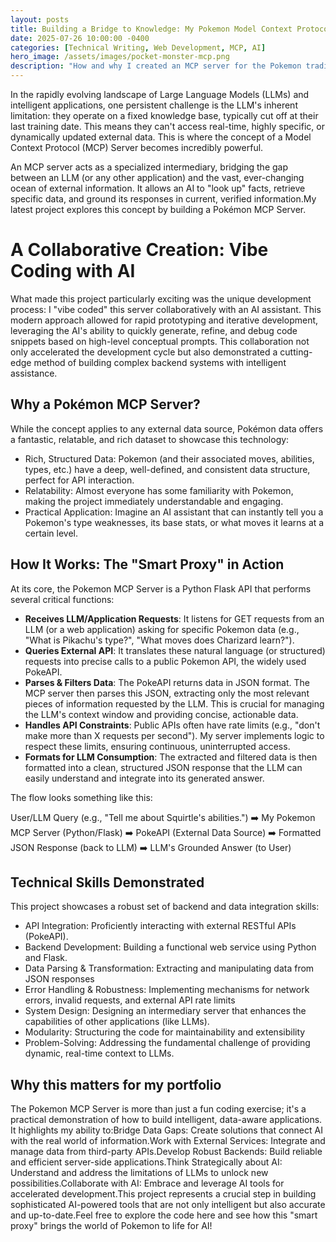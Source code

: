 ```yaml
---
layout: posts
title: Building a Bridge to Knowledge: My Pokemon Model Context Protocol Server
date: 2025-07-26 10:00:00 -0400
categories: [Technical Writing, Web Development, MCP, AI]
hero_image: /assets/images/pocket-monster-mcp.png
description: "How and why I created an MCP server for the Pokemon trading card game."
---
```

In the rapidly evolving landscape of Large Language Models (LLMs) and intelligent applications, one persistent challenge is the LLM's inherent limitation: they operate on a fixed knowledge base, typically cut off at their last training date. This means they can't access real-time, highly specific, or dynamically updated external data. This is where the concept of a Model Context Protocol (MCP) Server becomes incredibly powerful. 

An MCP server acts as a specialized intermediary, bridging the gap between an LLM (or any other application) and the vast, ever-changing ocean of external information. It allows an AI to "look up" facts, retrieve specific data, and ground its responses in current, verified information.My latest project explores this concept by building a Pokémon MCP Server. 

# A Collaborative Creation: Vibe Coding with AI
What made this project particularly exciting was the unique development process: I "vibe coded" this server collaboratively with an AI assistant. This modern approach allowed for rapid prototyping and iterative development, leveraging the AI's ability to quickly generate, refine, and debug code snippets based on high-level conceptual prompts. This collaboration not only accelerated the development cycle but also demonstrated a cutting-edge method of building complex backend systems with intelligent assistance.
## Why a Pokémon MCP Server?
While the concept applies to any external data source, Pokémon data offers a fantastic, relatable, and rich dataset to showcase this technology:
* Rich, Structured Data: Pokemon (and their associated moves, abilities, types, etc.) have a deep, well-defined, and consistent data structure, perfect for API interaction.
* Relatability: Almost everyone has some familiarity with Pokemon, making the project immediately understandable and engaging.
* Practical Application: Imagine an AI assistant that can instantly tell you a Pokemon's type weaknesses, its base stats, or what moves it learns at a certain level.
## How It Works: The "Smart Proxy" in Action
At its core, the Pokemon MCP Server is a Python Flask API that performs several critical functions:
* **Receives LLM/Application Requests**: It listens for GET requests from an LLM (or a web application) asking for specific Pokemon data (e.g., "What is Pikachu's type?", "What moves does Charizard learn?").
* **Queries External API**: It translates these natural language (or structured) requests into precise calls to a public Pokemon API, the widely used PokeAPI.
* **Parses & Filters Data**: The PokeAPI returns data in JSON format. The MCP server then parses this JSON, extracting only the most relevant pieces of information requested by the LLM. This is crucial for managing the LLM's context window and providing concise, actionable data.
* **Handles API Constraints**: Public APIs often have rate limits (e.g., "don't make more than X requests per second"). My server implements logic to respect these limits, ensuring continuous, uninterrupted access. 
* **Formats for LLM Consumption**: The extracted and filtered data is then formatted into a clean, structured JSON response that the LLM can easily understand and integrate into its generated answer.

The flow looks something like this:

User/LLM Query (e.g., "Tell me about Squirtle's abilities.") ➡️ My Pokemon MCP Server (Python/Flask) ➡️ PokeAPI (External Data Source) ➡️ Formatted JSON Response (back to LLM) ➡️ LLM's Grounded Answer (to User)

## Technical Skills Demonstrated
This project showcases a robust set of backend and data integration skills:
* API Integration: Proficiently interacting with external RESTful APIs (PokeAPI).
* Backend Development: Building a functional web service using Python and Flask.
* Data Parsing & Transformation: Extracting and manipulating data from JSON responses
* Error Handling & Robustness: Implementing mechanisms for network errors, invalid requests, and external API rate limits
* System Design: Designing an intermediary server that enhances the capabilities of other applications (like LLMs).
* Modularity: Structuring the code for maintainability and extensibility
* Problem-Solving: Addressing the fundamental challenge of providing dynamic, real-time context to LLMs.

## Why this matters for my portfolio

The Pokemon MCP Server is more than just a fun coding exercise; it's a practical demonstration of how to build intelligent, data-aware applications. It highlights my ability to:Bridge Data Gaps: Create solutions that connect AI with the real world of information.Work with External Services: Integrate and manage data from third-party APIs.Develop Robust Backends: Build reliable and efficient server-side applications.Think Strategically about AI: Understand and address the limitations of LLMs to unlock new possibilities.Collaborate with AI: Embrace and leverage AI tools for accelerated development.This project represents a crucial step in building sophisticated AI-powered tools that are not only intelligent but also accurate and up-to-date.Feel free to explore the code here and see how this "smart proxy" brings the world of Pokemon to life for AI!

